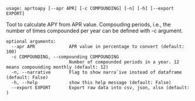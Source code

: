 `usage: aprtoapy [--apr APR] [-c COMPOUNDING] [-n] [-h] [--export EXPORT]`

Tool to calculate APY from APR value. Compouding periods, i.e., the number of times compounded per year can be defined with -c argument.

```
optional arguments:
  --apr APR             APR value in percentage to convert (default: 100)
  -c COMPOUNDING, --compounding COMPOUNDING
                        Number of compounded periods in a year. 12 means compounding monthly (default: 12)
  -n, --narrative       Flag to show narra`ive instead of dataframe (default: False)
  -h, --help            show this help message (default: False)
  --export EXPORT       Export raw data into csv, json, xlsx (default: )
```
